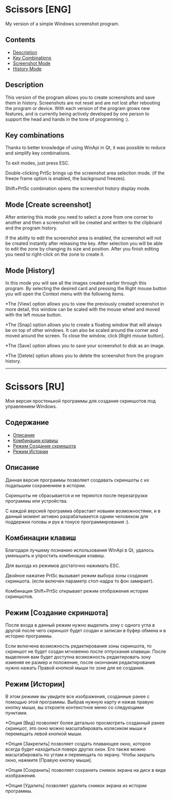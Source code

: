 # Scissors [ENG]
My version of a simple Windows screenshot program.

## Contents
- [Description](#Description)
- [Key Combinations](#Key-Combinations)
- [Screenshot Mode](#Mode-Create-screenshot)
- [History Mode](#Mode-History)

## Description
This version of the program allows you to create screenshots and save them in history. 
Screenshots are not reset and are not lost after rebooting the program or device. 
With each version of the program grows new features, and is currently being actively developed by one person to support the head and hands in the tone of programming :).

## Key combinations

Thanks to better knowledge of using WinApi in Qt, it was possible to reduce and simplify key combinations.

To exit modes, just press ESC.

Double-clicking PrtSc brings up the screenshot area selection mode. (if the freeze frame option is enabled, the background freezes).

Shift+PrtSc combination opens the screenshot history display mode.

## Mode [Create screenshot]

  After entering this mode you need to select a zone from one corner to another and then a screenshot will be created and written to the clipboard and the program history.

  If the ability to edit the screenshot area is enabled, the screenshot will not be created instantly after releasing the key. After selection you will be able to edit the zone by changing its size and position.
After you finish editing you need to right-click on the zone to create it.

## Mode [History]

  In this mode you will see all the images created earlier through this program. By selecting the desired card and pressing the Right mouse button you will open the Context menu with the following items.
  
  *The [View] option allows you to view the previously created screenshot in more detail, this window can be scaled with the mouse wheel and moved with the left mouse button.
  
  *The [Snap] option allows you to create a floating window that will always be on top of other windows. It can also be scaled around the corner and moved around the screen. To close the window, click [Right mouse button].

  *The [Save] option allows you to save your screenshot to disk as an image. 
  
  *The [Delete] option allows you to delete the screenshot from the program history.

 ---

# Scissors [RU]
Моя версия простенькой программы для создания скриншотов под управлением Windows.

## Содержание
- [Описание](#Описание)
- [Комбинации клавиш](#Комбинации-клавиш)
- [Режим Создание скриншота](#Режим-Создание-скриншота)
- [Режим Истории](#Режим-Истории)

## Описание
Данная версия программы позволяет создавать скриншоты с их подальшим сохранением в истории.

Скриншоты не сбрасывается и не теряются после перезагрузки программы или устройства. 

С каждой версией программа обрастает новыми возможностями, и в данный момент активно разрабатывается одним человеком для поддержки головы и рук в тонусе программирования :).

## Комбинации клавиш

Благодаря лучшему познанию использования WinApi в Qt, удалось уменьшить и упростить комбинации клавиш.

Для выхода из режимов достаточно нажимать ESC.

Двойное нажатие PrtSc вызывает режим выбора зоны создания скриншота. (если включен параметр стоп-кадра то фон замирает).

Комбинация Shift+PrtSc открывает режим отображения истории скриншотов.

## Режим [Создание скриншота]

  После входа в данный режим нужно выделить зону с одного угла в другой после чего скриншот будет создан и записан в буфер обмена и в историю программы.

  Если включена возможность редактирования зоны скриншота, то скриншот не будет создан мгновенно после отпускания клавиши. После выделения вам будет доступна возможность редактировать зону изменяя ее размер и положение, после
окончания редактирования нужно нажать Правой кнопкой мыши по зоне для ее создания.

## Режим [Истории]
В этом режиме вы увидите все изображения, созданные ранее с помощью этой программы. Выбрав нужную карту и нажав правую кнопку мыши, вы откроете контекстное меню со следующими пунктами.

*Опция [Вид] позволяет более детально просмотреть созданный ранее скриншот, это окно можно масштабировать колесиком мыши и перемещать левой кнопкой мыши.

*Опция [Закрепить] позволяет создать плавающее окно, которое всегда будет находиться поверх других окон. Его также можно масштабировать по углам и перемещать по экрану. Чтобы закрыть окно, нажмите [Правую кнопку мыши].

*Опция [Сохранить] позволяет сохранить снимок экрана на диск в виде изображения.

*Опция [Удалить] позволяет удалить снимок экрана из истории программы.

